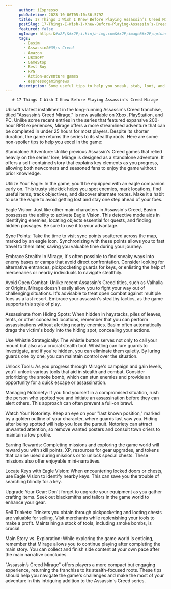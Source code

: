 ```yaml
---
      author: iEspresso
      pubDatetime: 2023-10-06T05:10:36.579Z
      title: 17 Things I Wish I Knew Before Playing Assassin’s Creed Mirage
      postSlug: 17-Things-I-Wish-I-Knew-Before-Playing-Assassin’s-Creed-Mirage
      featured: false
      ogImage: https:&#x2F;&#x2F;i.kinja-img.com&#x2F;image&#x2F;upload&#x2F;c_fit,f_auto,g_center,q_60,w_645&#x2F;14f6e5126ab8c990568afbec228101e6.jpg
      tags: 
        - Basim
        - Assassin&#39;s Creed
        - Amazon
        - UBISOFT
        - GameStop
        - Best Buy
        - RPG
        - Action-adventure games
        - espressogamingnews
      description: Some useful tips to help you sneak, stab, loot, and escape like a master assassin in Ubisoft’s newest open-world game
---
```

       # 17 Things I Wish I Knew Before Playing Assassin’s Creed Mirage

Ubisoft&#39;s latest installment in the long-running Assassin&#39;s Creed franchise, titled &quot;Assassin’s Creed Mirage,&quot; is now available on Xbox, PlayStation, and PC. Unlike some recent entries in the series that featured expansive 200-hour RPG experiences, Mirage offers a more streamlined adventure that can be completed in under 25 hours for most players. Despite its shorter duration, the game returns the series to its stealthy roots. Here are some non-spoiler tips to help you excel in the game:

Standalone Adventure: Unlike previous Assassin&#39;s Creed games that relied heavily on the series&#39; lore, Mirage is designed as a standalone adventure. It offers a self-contained story that explains key elements as you progress, allowing both newcomers and seasoned fans to enjoy the game without prior knowledge.

Utilize Your Eagle: In the game, you&#39;ll be equipped with an eagle companion early on. This trusty sidekick helps you spot enemies, mark locations, find useful items, track objectives, and discover alternate routes. Make it a habit to use the eagle to avoid getting lost and stay one step ahead of your foes.

Eagle Vision: Just like other main characters in Assassin&#39;s Creed, Basim possesses the ability to activate Eagle Vision. This detective mode aids in identifying enemies, locating objects essential for quests, and finding hidden passages. Be sure to use it to your advantage.

Sync Points: Take the time to visit sync points scattered across the map, marked by an eagle icon. Synchronizing with these points allows you to fast travel to them later, saving you valuable time during your journey.

Embrace Stealth: In Mirage, it&#39;s often possible to find sneaky ways into enemy bases or camps that avoid direct confrontation. Consider looking for alternative entrances, pickpocketing guards for keys, or enlisting the help of mercenaries or nearby individuals to navigate stealthily.

Avoid Open Combat: Unlike recent Assassin&#39;s Creed titles, such as Valhalla or Origins, Mirage doesn&#39;t easily allow you to fight your way out of challenging situations. It&#39;s advisable to treat open combat against multiple foes as a last resort. Embrace your assassin&#39;s stealthy tactics, as the game supports this style of play.

Assassinate from Hiding Spots: When hidden in haystacks, piles of leaves, tents, or other concealed locations, remember that you can perform assassinations without alerting nearby enemies. Basim often automatically drags the victim&#39;s body into the hiding spot, concealing your actions.

Use Whistle Strategically: The whistle button serves not only to call your mount but also as a crucial stealth tool. Whistling can lure guards to investigate, and if you&#39;re hidden, you can eliminate them quietly. By luring guards one by one, you can maintain control over the situation.

Unlock Tools: As you progress through Mirage&#39;s campaign and gain levels, you&#39;ll unlock various tools that aid in stealth and combat. Consider prioritizing the smoke bomb, which can stun enemies and provide an opportunity for a quick escape or assassination.

Managing Notoriety: If you find yourself in a compromised situation, rush the person who spotted you and initiate an assassination before they can alert others. This approach can often prevent a full-on brawl.

Watch Your Notoriety: Keep an eye on your &quot;last known position,&quot; marked by a golden outline of your character, where guards last saw you. Hiding after being spotted will help you lose the pursuit. Notoriety can attract unwanted attention, so remove wanted posters and consult town criers to maintain a low profile.

Earning Rewards: Completing missions and exploring the game world will reward you with skill points, XP, resources for gear upgrades, and tokens that can be used during missions or to unlock special chests. These missions also offer enjoyable mini-narratives.

Locate Keys with Eagle Vision: When encountering locked doors or chests, use Eagle Vision to identify nearby keys. This can save you the trouble of searching blindly for a key.

Upgrade Your Gear: Don&#39;t forget to upgrade your equipment as you gather crafting items. Seek out blacksmiths and tailors in the game world to enhance your gear.

Sell Trinkets: Trinkets you obtain through pickpocketing and looting chests are valuable for selling. Visit merchants while replenishing your tools to make a profit. Maintaining a stock of tools, including smoke bombs, is crucial.

Main Story vs. Exploration: While exploring the game world is enticing, remember that Mirage allows you to continue playing after completing the main story. You can collect and finish side content at your own pace after the main narrative concludes.

&quot;Assassin’s Creed Mirage&quot; offers players a more compact but engaging experience, returning the franchise to its stealth-focused roots. These tips should help you navigate the game&#39;s challenges and make the most of your adventure in this intriguing addition to the Assassin&#39;s Creed series.
    